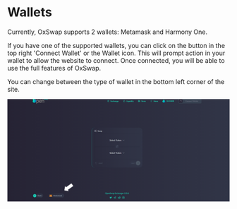 # Wallets

Currently, OxSwap supports 2 wallets: Metamask and Harmony One. &#x20;

If you have one of the supported wallets, you can click on the button in the top right 'Connect Wallet' or the Wallet icon.  This will prompt action in your wallet to allow the website to connect.  Once connected, you will be able to use the full features of OxSwap.

You can change between the type of wallet in the bottom left corner of the site.

![Switch between available wallet at the bottom of the screen](../../.gitbook/assets/wallet.png)

